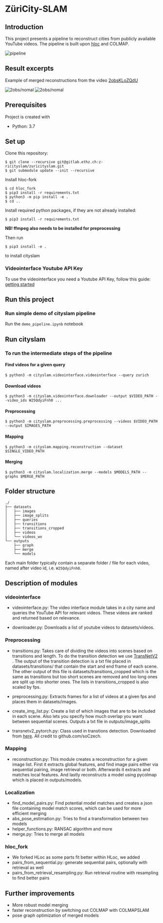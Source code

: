 # ZüriCity-SLAM
## Introduction

This project presents a pipeline to reconstruct cities from
publicly available YouTube videos. The pipeline is built upon [hloc](https://github.com/cvg/Hierarchical-Localization) and COLMAP.

![pipeline](doc/pipeline/pipeline.png)


## Result excerpts

Example of merged reconstructions from the video [2obsKLoZQdU](https://www.youtube.com/watch?v=2obsKLoZQdU)


![2obs/nomal](doc/results/2obsKLoZQdU/snapshot01.png) ![2obs/nomal](doc/results/2obsKLoZQdU/snapshot05.png)

## Prerequisites
Project is created with
* Python: 3.7

## Set up
Clone this repository:
```
$ git clone --recursive git@gitlab.ethz.ch:z-ricityslam/zuricityslam.git
$ git submodule update --init --recursive
```

Install hloc-fork
```
$ cd hloc_fork
$ pip3 install -r requirements.txt
$ python3 -m pip install -e .
$ cd ..
```

Install required python packages, if they are not already installed:
```
$ pip3 install -r requirements.txt
```
**NB! ffmpeg also needs to be installed for preprocessing**

Then run
```
$ pip3 install -e .
```
to install cityslam


### Videointerface Youtube API Key
To use the videointerface you need a Youtube API Key, follow this guide:
[getting started](https://developers.google.com/youtube/v3/getting-started)

## Run this project

### Run simple demo of cityslam pipeline
Run the `demo_pipeline.ipynb` notebook


## Run cityslam

### To run the intermediate steps of the pipeline

#### Find videos for a given query
```
$ python3 -m cityslam.videointerface.videointerface --query zurich
```

#### Download videos
```
$ python3 -m cityslam.videointerface.downloader --output $VIDEO_PATH --video_ids W25QdyiFnh0 ...
```

#### Preprocessing
```
$ python3 -m cityslam.preprocessing.preprocessing --videos $VIDEO_PATH --output $IMAGES_PATH
```

#### Mapping
```
$ python3 -m cityslam.mapping.reconstruction --dataset $SINGLE_VIDEO_PATH
```

#### Merging
```
$ python3 -m cityslam.localization.merge --models $MODELS_PATH --graphs $MERGE_PATH
```

## Folder structure

```
./
├── datasets
│   ├── images
│   ├── image_splits
│   ├── queries
│   ├── transitions
│   ├── transitions_cropped
│   ├── videos
│   └── videos_wv
└── outputs
    ├── graph
    ├── merge
    └── models
```

Each main folder typically contain a separate folder / file for each video, named after video id, i.e. `W25QdyiFnh0`.

## Description of modules 

### videointerface

- videointerface.py: The video interface module takes in a city name and queries the YouTube API for relevant videos. These videos are ranked and returned based on relevance.

- downloader.py: Downloads a list of youtube videos to datasets/videos. 

### Preprocessing
- transitions.py: Takes care of dividing the videos into scenes based on transitions and length. To do the transition detection we use [TransNetV2
](https://github.com/soCzech/TransNetV2/). The output of the transition detection is a txt file placed in datasets/transitions/ that contain the start and end frame of each scene. The other output of this file is datasets/transitions_cropped which is the same as transitions but too short scenes are removed and too long ones are split up into shorter ones. The lists in transitions_cropped is also scaled by fps. 

- preprocessing.py: Extracts frames for a list of videos at a given fps and places them in datasets/images.

- create_img_list.py: Create a list of which images that are to be included in each scene. Also lets you specify how much overlap you want between sequential scenes. Outputs a txt file in outputs/image_splits

- transnetv2_pytorch.py: Class used in transtions detection. Downloaded from [here](https://github.com/soCzech/TransNetV2/tree/master/inference-pytorch). All credit to github.com/soCzech.

### Mapping 

- reconstruction.py: This module creates a reconstruction for a given image list. First it extracts global features, and find image pairs either via sequential pairing, image retrieval or both. Afterwards it extracts and matches local features. And lastly reconstructs a model using pycolmap which is placed in outputs/models.

### Localization
- find_model_pairs.py: Find potential model matches and creates a json file containing model match scores, which can be used for more efficient merging
- abs_pose_estimation.py: Tries to find a transformation between two models
- helper_functions.py: RANSAC algorithm and more
- merge.py: Tries to merge all models 


### hloc_fork
- We forked HLoc as some parts fit better within HLoc, we added
- pairs_from_sequential.py: generate sequential pairs, optionally with retrieval as well
- pairs_from_retrieval_resampling.py: Run retrieval routine with resampling to find better pairs



## Further improvements

- More robust model merging
- faster reconstruction by switching out COLMAP with COLMAPSLAM
- pose graph optimization of merged models